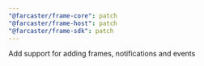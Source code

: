 ```yaml
---
"@farcaster/frame-core": patch
"@farcaster/frame-host": patch
"@farcaster/frame-sdk": patch
---
```


Add support for adding frames, notifications and events
